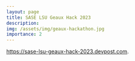 ```yaml
---
layout: page
title: SASE LSU Geaux Hack 2023
description:
img: /assets/img/geaux-hackathon.jpg
importance: 2
---
```


<div class="row">
        <div class="col-12 col-sm-12 col-md-10 col-lg-10 mx-auto d-block">
        <img class="img-fluid rounded" src="{{ '/assets/img/geaux-hackathon-overview.png' | relative_url }}" alt="" />
        <div class="caption">
            <a href="https://sase-lsu-geaux-hack-2023.devpost.com">https://sase-lsu-geaux-hack-2023.devpost.com</a>.
        </div>
    </div>
</div>

